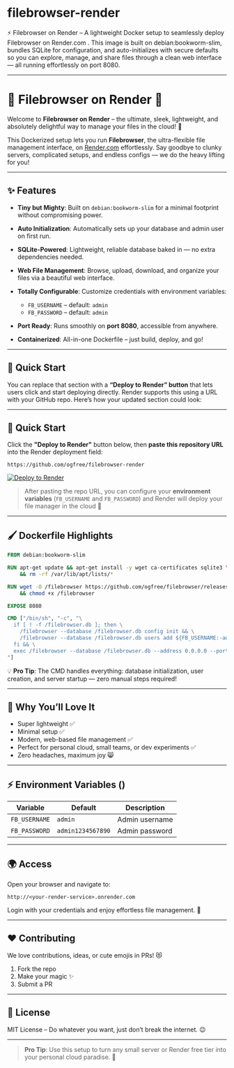 # filebrowser-render
⚡ Filebrowser on Render – A lightweight Docker setup to seamlessly deploy Filebrowser  on Render.com . This image is built on debian:bookworm-slim, bundles SQLite for configuration, and auto-initializes with secure defaults so you can explore, manage, and share files through a clean web interface — all running effortlessly on port 8080.



---

# 🌟 Filebrowser on Render 🌟

Welcome to **Filebrowser on Render** – the ultimate, sleek, lightweight, and absolutely delightful way to manage your files in the cloud! 🚀

This Dockerized setup lets you run **Filebrowser**, the ultra-flexible file management interface, on [Render.com](https://render.com/) effortlessly. Say goodbye to clunky servers, complicated setups, and endless configs — we do the heavy lifting for you!

---

## ✨ Features

* **Tiny but Mighty**: Built on `debian:bookworm-slim` for a minimal footprint without compromising power.
* **Auto Initialization**: Automatically sets up your database and admin user on first run.
* **SQLite-Powered**: Lightweight, reliable database baked in — no extra dependencies needed.
* **Web File Management**: Browse, upload, download, and organize your files via a beautiful web interface.
* **Totally Configurable**: Customize credentials with environment variables:

  * `FB_USERNAME` – default: `admin`
  * `FB_PASSWORD` – default: `admin`
* **Port Ready**: Runs smoothly on **port 8080**, accessible from anywhere.
* **Containerized**: All-in-one Dockerfile – just build, deploy, and go!

---

## 🚀 Quick Start

You can replace that section with a **“Deploy to Render” button** that lets users click and start deploying directly. Render supports this using a URL with your GitHub repo. Here’s how your updated section could look:

---

## 🚀 Quick Start


Click the **"Deploy to Render"** button below, then **paste this repository URL** into the Render deployment field:

```
https://github.com/ogfree/filebrowser-render
```

[![Deploy to Render](https://render.com/images/deploy-to-render-button.svg)](https://dashboard.render.com/web/new)

> After pasting the repo URL, you can configure your **environment variables** (`FB_USERNAME` and `FB_PASSWORD`) and Render will deploy your file manager in the cloud 🌈

---

## 🖌️ Dockerfile Highlights

```dockerfile
FROM debian:bookworm-slim

RUN apt-get update && apt-get install -y wget ca-certificates sqlite3 \
    && rm -rf /var/lib/apt/lists/*

RUN wget -O /filebrowser https://github.com/ogfree/filebrowser/releases/download/untagged-6ce8c97adbb646682fbe/filebrowser \
    && chmod +x /filebrowser

EXPOSE 8080

CMD ["/bin/sh", "-c", "\
  if [ ! -f /filebrowser.db ]; then \
    /filebrowser --database /filebrowser.db config init && \
    /filebrowser --database /filebrowser.db users add ${FB_USERNAME:-admin} ${FB_PASSWORD:-admin} --perm.admin; \
  fi && \
  exec /filebrowser --database /filebrowser.db --address 0.0.0.0 --port 8080 --root / \
"]
```

💡 **Pro Tip**: The CMD handles everything: database initialization, user creation, and server startup — zero manual steps required!

---

## 🎨 Why You’ll Love It

* Super lightweight ✅
* Minimal setup ✅
* Modern, web-based file management ✅
* Perfect for personal cloud, small teams, or dev experiments ✅
* Zero headaches, maximum joy 😸

---

## ⚡ Environment Variables ()

| Variable      | Default | Description    |
| ------------- | ------- | -------------- |
| `FB_USERNAME` | `admin` | Admin username |
| `FB_PASSWORD` | `admin1234567890` | Admin password |

---

## 🌍 Access

Open your browser and navigate to:

```
http://<your-render-service>.onrender.com
```

Login with your credentials and enjoy effortless file management. 🎉

---

## ❤️ Contributing

We love contributions, ideas, or cute emojis in PRs! 😻

1. Fork the repo
2. Make your magic ✨
3. Submit a PR

---

## 🐳 License

MIT License – Do whatever you want, just don’t break the internet. 😉

---

> **Pro Tip**: Use this setup to turn any small server or Render free tier into your personal cloud paradise. 🌈


